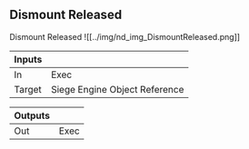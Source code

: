 ## Dismount Released
Dismount Released
![[../img/nd_img_DismountReleased.png]]

|Inputs||
|--|--|
| In | Exec |
| Target | Siege Engine Object Reference |

|Outputs||
|--|--|
| Out | Exec |
